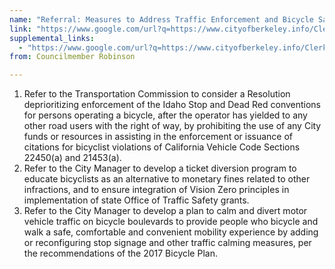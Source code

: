 ```yaml
---
name: "Referral: Measures to Address Traffic Enforcement and Bicycle Safety"
link: "https://www.google.com/url?q=https://www.cityofberkeley.info/Clerk/City_Council/2019/10_Oct/Documents/2019-10-29_Item_35_Referral_Measures_to_Address_Traffic.aspx&amp;sa=D&amp;ust=1579327931294000"
supplemental_links:
  - "https://www.google.com/url?q=https://www.cityofberkeley.info/Clerk/City_Council/2019/10_Oct/Documents/2019-10-29_Item_35_Referral_Measures_to_Address_Traffic_-_Rev.aspx&amp;sa=D&amp;ust=1579327931294000"
from: Councilmember Robinson 

---
```


1. Refer to the Transportation Commission to consider a Resolution deprioritizing enforcement of the Idaho Stop and Dead Red conventions for persons operating a bicycle, after the operator has yielded to any other road users with the right of way, by prohibiting the use of any City funds or resources in assisting in the enforcement or issuance of citations for bicyclist violations of California Vehicle Code Sections 22450(a) and 21453(a).
2. Refer to the City Manager to develop a ticket diversion program to educate bicyclists as an alternative to monetary fines related to other infractions, and to ensure integration of Vision Zero principles in implementation of state Office of Traffic Safety grants.
3. Refer to the City Manager to develop a plan to calm and divert motor vehicle traffic on bicycle boulevards to provide people who bicycle and walk a safe, comfortable and convenient mobility experience by adding or reconfiguring stop signage and other traffic calming measures, per the recommendations of the 2017 Bicycle Plan.